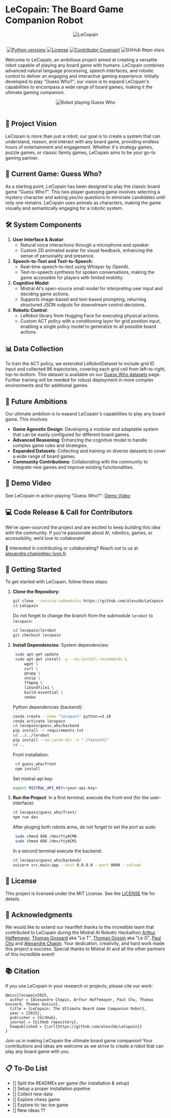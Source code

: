 # LeCopain: The Board Game Companion Robot

<p align="center">
  <picture>
    <img alt="LeCopain" src="assets/logo_txt.png" style="max-width: 100%;">
  </picture>
  <br/>
  <br/>
</p>

<div align="center">

[![Python versions](https://img.shields.io/pypi/pyversions/lerobot)](https://www.python.org/downloads/)
[![License](https://img.shields.io/badge/MIT%20-blue.svg)](https://github.com/alexcbb/LeCopain/main/LICENSE)
[![Contributor Covenant](https://img.shields.io/badge/Contributor-ff69b4.svg)](https://github.com/alexcbb/LeCopain/blob/main/CODE_OF_CONDUCT.md)
![GitHub Repo stars](https://img.shields.io/github/stars/alexcbb/LeCopain.svg)

</div>

Welcome to LeCopain, an ambitious project aimed at creating a versatile robot capable of playing any board game with humans. LeCopain combines advanced natural language processing, speech interfaces, and robotic control to deliver an engaging and interactive gaming experience. Initially developed to play "Guess Who?", our vision is to expand LeCopain's capabilities to encompass a wide range of board games, making it the ultimate gaming companion.

<p align="center">
  <picture>
    <img alt="Robot playing Guess Who" src="assets/robot.JPG" style="max-width: 50%;">
  </picture>
  <br/>
  <br/>
</p>

## 🧠 Project Vision
LeCopain is more than just a robot; our goal is to create a system that can understand, reason, and interact with any board game, providing endless hours of entertainment and engagement. Whether it's strategy games, puzzle games, or classic family games, LeCopain aims to be your go-to gaming partner.

## 🎲 Current Game: Guess Who?
As a starting point, LeCopain has been designed to play the classic board game "Guess Who?". This two-player guessing game involves selecting a mystery character and asking yes/no questions to eliminate candidates until only one remains. LeCopain uses animals as characters, making the game visually and semantically engaging for a robotic system.

## 🛠️ System Components
1. **User Interface & Avatar**:
   - Natural voice interactions through a microphone and speaker.
   - Custom 2D animated avatar for visual feedback, enhancing the sense of personality and presence.
2. **Speech-to-Text and Text-to-Speech**:
   - Real-time speech-to-text using Whisper by OpenAI.
   - Text-to-speech synthesis for spoken conversations, making the game accessible for players with limited mobility.
3. **Cognitive Model**:
   - Mistral AI's open-source small model for interpreting user input and deciding game actions.
   - Supports image-based and text-based prompting, returning structured JSON outputs for downstream control decisions.
4. **Robotic Control**:
   - LeRobot library from Hugging Face for executing physical actions.
   - Custom ACT policy with a conditioning layer for grid position input, enabling a single policy model to generalize to all possible board actions.

## 📊 Data Collection
To train the ACT policy, we extended LeRobotDataset to include grid ID input and collected 96 trajectories, covering each grid cell from left-to-right, top-to-bottom. This dataset is available on our [Guess Who datasets](https://huggingface.co/roboticshack) page. Further training will be needed for robust deployment in more complex environments and for additional games.

## 🎉 Future Ambitions
Our ultimate ambition is to expand LeCopain's capabilities to play any board game. This involves:
- **Game Agnostic Design**: Developing a modular and adaptable system that can be easily configured for different board games.
- **Advanced Reasoning**: Enhancing the cognitive model to handle complex game rules and strategies.
- **Expanded Datasets**: Collecting and training on diverse datasets to cover a wide range of board games.
- **Community Contributions**: Collaborating with the community to integrate new games and improve existing functionalities.

## 🎥 Demo Video
See LeCopain in action playing "Guess Who?": [Demo Video](https://www.youtube.com/watch?v=h5zbnq660bo)

## 💻 Code Release & Call for Contributors
We’ve open-sourced the project and are excited to keep building this idea with the community. If you're passionate about AI, robotics, games, or accessibility, we’d love to collaborate!

📧 Interested in contributing or collaborating? Reach out to us at alexandre.chapin@ec-lyon.fr

## 🔧 Getting Started
To get started with LeCopain, follow these steps:

1. **Clone the Repository**:
   ```bash
   git clone --recurse-submodules https://github.com/alexcbb/LeCopain
   cd LeCopain
   ```
   Do not forget to change the branch from the submodule `lerobot` to `lecopain`:
   
   ```bash
   cd lecopain/lerobot
   git checkout lecopain
   ```


2. **Install Dependencies**:
   System dependencies:
   ```bash
    sudo apt-get update
    sudo apt-get install -y --no-install-recommends \
        wget \
        curl \
        gnupg \
        unzip \
        ffmpeg \
        libsndfile1 \
        build-essential \
        cmake
   ```

   Python dependencies (backend):
   ```bash
   conda create --name "lecopain" python>=3.10
   conda activate lecopain
   cd lecopain/guess_who/backend
   pip install -r requirements.txt
   cd ../../lerobot
   pip install --no-cache-dir -e ".[feetech]"
   cd ..
   ```

   Front installation:
   ```bash
    cd guess_who/front
    npm install
   ```

   Set mistral-api key:
   ```bash
   export MISTRAL_API_KEY=<your-api-key>
   ```

3. **Run the Project**:
    In a first terminal, execute the front-end (for the user-interface):
   ```bash
   cd lecopain/guess_who/front/
   npm run dev
   ```

   After pluging both robots arms, do not forget to set the port as sudo
   ```bash
    sudo chmod 666 /dev/ttyACM0
    sudo chmod 666 /dev/ttyACM1
   ```

   In a second terminal execute the backend:
   ```bash
   cd lecopain/guess_who/backend/
   uvicorn src.main:app --host 0.0.0.0 --port 8000 --reload
   ```

## 📜 License
This project is licensed under the MIT License. See the [LICENSE](LICENSE) file for details.

## 🤝 Acknowledgments

We would like to extend our heartfelt thanks to the incredible team that contributed to LeCopain during the Mistral AI Robotic Hackathon [Arthur Haffemayer](https://www.linkedin.com/in/arthur-haffemayer/), [Thomas Gossard](https://www.linkedin.com/in/thomas-gossard-6266b215b/) aka "Le T", [Thomas Gossin](https://www.linkedin.com/in/thomas-gossin/) aka "Le G", [Paul Chu](https://www.linkedin.com/in/paul-chu-paris/) and [Alexandre Chapin](https://www.linkedin.com/in/alexandre-chapin/). Your dedication, creativity, and hard work made this project a success. Special thanks to Mistral AI and all the other partners of this incredible event!

## 📚 Citation

If you use LeCopain in your research or projects, please cite our work:

```
@misc{lecopain2025,
  author = {Alexandre Chapin, Arthur Haffemayer, Paul Chu, Thomas Gossard, Thomas Gossin},
  title = {LeCopain: The Ultimate Board Game Companion Robot},
  year = {2025},
  publisher = {GitHub},
  journal = {GitHub repository},
  howpublished = {\url{https://github.com/alexcbb/LeCopain}}
}
```
Join us in making LeCopain the ultimate board game companion! Your contributions and ideas are welcome as we strive to create a robot that can play any board game with you.

## 📋 To-Do List
- [] Split the READMEs per game (for installation & setup)
- [] Setup a proper installation pipeline
- [] Collect new data
- [] Explore chess game
- [] Explore tic tac toe game
- [] New ideas ??